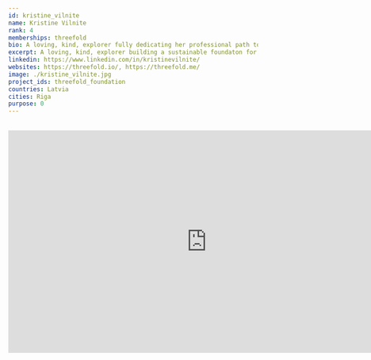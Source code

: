 ```yaml
---
id: kristine_vilnite
name: Kristine Vilnite
rank: 4
memberships: threefold
bio: A loving, kind, explorer fully dedicating her professional path to build a sustainable foundaton for the future. Kristine is a compassionate innovator, founder, advisor, sustainable development advocate, adding value by unlocking power of diversity, simplicity and genuinity towards complex challenges assuring that a positive net impact on the planet is a norm.
excerpt: A loving, kind, explorer building a sustainable foundaton for the future.
linkedin: https://www.linkedin.com/in/kristinevilnite/
websites: https://threefold.io/, https://threefold.me/
image: ./kristine_vilnite.jpg
project_ids: threefold_foundation
countries: Latvia
cities: Riga
purpose: 0
---
```



<BR>

<iframe src="https://player.vimeo.com/video/417088459" width="800" height="450" frameborder="0" allow="autoplay; fullscreen" allowfullscreen></iframe>

<BR>

